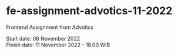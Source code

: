 # fe-assignment-advotics-11-2022
Frontend Assignment from Advotics

Start date: 08 November 2022\
Finish date: 11 November 2022 - 18.00 WIB
